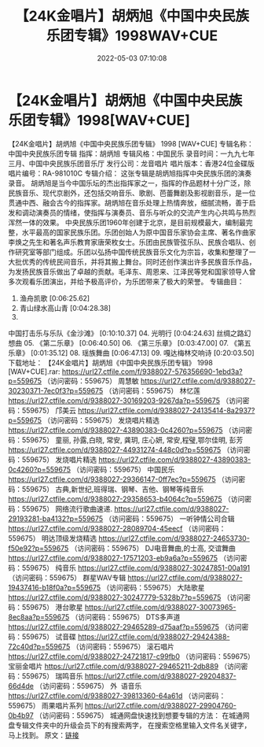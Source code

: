 ﻿---
title: 【24K金唱片】胡炳旭《中国中央民族乐团专辑》1998WAV+CUE
date: 2022-05-03 07:10:08
categories: 古典音乐、新世纪、纯音雅乐
tags: 纯音雅乐
---
# 【24K金唱片】胡炳旭《中国中央民族乐团专辑》1998[WAV+CUE]

【24K金唱片】胡炳旭《中国中央民族乐团专辑》 1998
[WAV+CUE]
专辑名称：中国中央民族乐团专辑
指挥：胡炳旭
专辑风格：中国民乐
录音时间：一九九七年三月、中国中央民族乐团音乐厅
发行公司：龙音唱片
唱片版本：香港24位金碟版
唱片编号：RA-981010C
专辑介绍：
这张专辑是胡炳旭指挥中央民族乐团的演奏录音。
胡炳旭是当今中国乐坛的杰出指挥家之一，指挥的作品题材十分广泛，除民族音乐、现代京剧外，还包括交响音乐、歌剧、芭蕾舞剧及影视剧音乐，是一位贯通中西、融会古今的指挥家。胡炳旭在音乐处理上热情奔放，细腻流畅，善于启发和调动演奏员的情绪，使指挥与演奏员、音乐与听众的交流产生内心共鸣与热烈浑然一体的效果。
中央民族乐团1960年创建于北京，是目前规模最大，编制最完整，水平最高的国家民族乐团。乐团创始人为原中国音乐家协会主席、著名作曲家李焕之先生和著名声乐教育家唐荣枚女士。乐团由民族管弦乐队、民族合唱队、创作研究室等部门组成。乐团以弘扬中国传统民族音乐文化为宗旨，收集和整理了一大批优秀的传统民间音乐，并将其搬上舞台。同时还创作演出许多民族音乐作品，为发扬民族音乐做出了卓越的贡献。毛泽东、周恩来、江泽民等党和国家领导人曾多次观看乐团演出，并给予极高评价，为乐团带来了极大的荣誉。
专辑曲目：
01. 渔舟凯歌
[0:06:25.62]
02. 青山绿水高山青
[0:04:28.38]
03.
中国打击乐与乐队《金沙滩》
[0:10:10.37]
04. 光明行
[0:04:24.63]
丝绸之路幻想曲
05. 《第二乐章》
[0:06:40.50]
06. 《第三乐章》
[0:03:47.00]
07. 《第五乐章》
[0:01:35.12]
08. 瑶族舞曲
[0:06:47.13]
09. 嘎达梅林交响诗
[0:20:03.50]
下载地址：
【24K金唱片】胡炳旭《中国中央民族乐团专辑》 1998 [WAV+CUE].rar:
https://url27.ctfile.com/f/9388027-576356690-1ebd3a?p=559675
（访问密码：559675）
周慧敏
https://url27.ctfile.com/d/9388027-30230371-7ec0f3?p=559675
（访问密码：559675）
林忆莲
https://url27.ctfile.com/d/9388027-30169203-9267da?p=559675
（访问密码：559675）
邝美云
https://url27.ctfile.com/d/9388027-24135414-8a2937?p=559675
（访问密码：559675）
发烧唱片精选
https://url27.ctfile.com/d/9388027-43890383-0c4260?p=559675
（访问密码：559675）
童丽, 孙露,白晓, 常安, 龚玥, 庄心妍, 常安,程璧,鄂尔佳明, 彭芳
https://url27.ctfile.com/d/9388027-44931274-448c0d?p=559675
（访问密码：559675）
发烧唱片精选
https://url27.ctfile.com/d/9388027-43890383-0c4260?p=559675
（访问密码：559675）
中国民乐
https://url27.ctfile.com/d/9388027-29366147-0ff7ec?p=559675
（访问密码：559675）
古典,新世纪,班得瑞、钢琴、吉他、钢琴等纯音乐
https://url27.ctfile.com/d/9388027-29358653-b4064c?p=559675
（访问密码：559675）
网络流行歌曲速递.
https://url27.ctfile.com/d/9388027-29193281-ba4132?p=559675
（访问密码：559675）
一听钟情公司合辑
https://url27.ctfile.com/d/9388027-28089704-45eecf
（访问密码：559675）
明达顶级发烧精选
https://url27.ctfile.com/d/9388027-24653730-f50e92?p=559675
（访问密码：559675）
DJ电音舞曲,的士高, 交谊舞曲
https://url27.ctfile.com/d/9388027-17571203-eb9a6a?p=559675
（访问密码：559675）
纯音乐
https://url27.ctfile.com/d/9388027-30247851-00a191
（访问密码：559675）
群星WAV专辑
https://url27.ctfile.com/d/9388027-19437416-b18f0a?p=559675
（访问密码：559675）
大陆歌星
https://url27.ctfile.com/d/9388027-30247779-5328b7?p=559675
（访问密码：559675）
港台歌星
https://url27.ctfile.com/d/9388027-30073965-8ec8aa?p=559675
（访问密码：559675）
DTS多声道
https://url27.ctfile.com/d/9388027-29465289-d75aaf?p=559675
（访问密码：559675）
试音碟
https://url27.ctfile.com/d/9388027-29424388-72c40d?p=559675
（访问密码：559675）
滚石唱片
https://url27.ctfile.com/d/9388027-24721817-c99fb0
（访问密码：559675）
宝丽金唱片
https://url27.ctfile.com/d/9388027-29465211-2db889
（访问密码：559675）
瑞鸣音乐
https://url27.ctfile.com/d/9388027-29204837-66d4de
（访问密码：559675）
外  语音乐
https://url27.ctfile.com/d/9388027-39813360-64a61d
（访问密码：559675）
雨果唱片系列
https://url27.ctfile.com/d/9388027-29904760-0b4b97
（访问密码：559675）
城通网盘快速找到想要专辑的方法：
在城通网盘专辑文件夹中的升级会员下的有搜索两字，
在搜索空格里输入文件名关键字，马上找到。
原文：[链接](https://blog.sina.com.cn/s/blog_1647c7e7601030x0f.html)